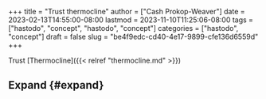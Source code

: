 +++
title = "Trust thermocline"
author = ["Cash Prokop-Weaver"]
date = 2023-02-13T14:55:00-08:00
lastmod = 2023-11-10T11:25:06-08:00
tags = ["hastodo", "concept", "hastodo", "concept"]
categories = ["hastodo", "concept"]
draft = false
slug = "be4f9edc-cd40-4e17-9899-cfe136d6559d"
+++

Trust [Thermocline]({{< relref "thermocline.md" >}})


## Expand {#expand}
